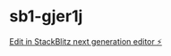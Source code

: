 # sb1-gjer1j

[Edit in StackBlitz next generation editor ⚡️](https://stackblitz.com/~/github.com/Jbabspam18/sb1-gjer1j)